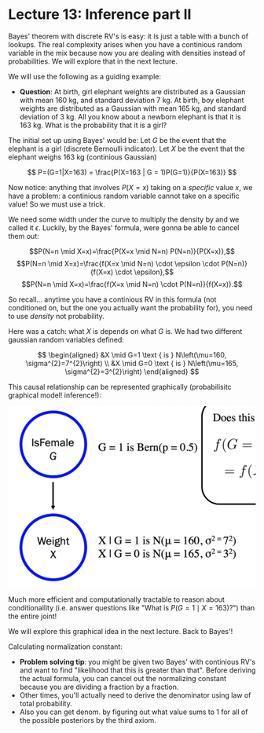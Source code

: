 # Lecture 13: Inference part II 

Bayes' theorem with discrete RV's is easy: it is just a table with a bunch of lookups. The real complexity arises when you have a continious random variable in the mix because now you are dealing with densities instead of probabilities. We will explore that in the next lecture. 


We will use the following as a guiding example: 


- **Question**: At birth, girl elephant weights are distributed as a Gaussian with mean $160 \mathrm{~kg}$, and standard deviation $7 \mathrm{~kg}$. At birth, boy elephant weights are distributed as a Gaussian with mean $165 \mathrm{~kg}$, and standard deviation of $3 \mathrm{~kg}$. All you know about a newborn elephant is that it is $163 \mathrm{~kg}$. What is the probability that it is a girl?

The initial set up using Bayes' would be: 
Let $G$ be the event that the elephant is a girl (discrete Bernoulli indicator). Let $X$ be the event that the elephant weighs $163$ kg (continious Gaussian)

$$
P=(G=1|X=163) = \frac{P(X=163 | G = 1)P(G=1)}{P(X=163)}
$$

Now notice: anything that involves $P(X=x)$ taking on a *specific* value $x$, we have a problem: a continious random variable cannot take on a specific value! So we must use a trick. 

We need some width under the curve to multiply the density by and we called it $\epsilon$. Luckily, by the Bayes' formula, were gonna be able to cancel them out: 

$$P(N=n \mid X=x)=\frac{P(X=x \mid N=n) P(N=n)}{P(X=x)},$$
$$P(N=n \mid X=x)=\frac{f(X=x \mid N=n) \cdot \epsilon \cdot P(N=n)}{f(X=x) \cdot \epsilon},$$
$$P(N=n \mid X=x)=\frac{f(X=x \mid N=n) \cdot P(N=n)}{f(X=x)}.$$ 

So recall... anytime you have a continious RV in this formula (not conditioned on, but the one you actually want the probability for), you need to use *density* not probability. 


Here was a catch: what $X$ is depends on what $G$ is. We had two different gaussian random variables defined: 

$$
\begin{aligned}
&X \mid G=1 \text { is } N\left(\mu=160, \sigma^{2}=7^{2}\right) \\
&X \mid G=0 \text { is } N\left(\mu=165, \sigma^{2}=3^{2}\right)
\end{aligned}
$$

This causal relationship can be represented graphically (probabilisitc graphical model! inference!): 

![|340](attachments/Pasted%20image%2020220316150907.png)



Much more efficient and computationally tractable to reason about conditionallity (i.e. answer questions like "What is $P(G=1 \mid X=163)$?") than the entire joint! 

We will explore this graphical idea in the next lecture. Back to Bayes'! 


Calculating normalization constant: 

- **Problem solving tip**: you might be given two Bayes' with continious RV's and want to find "likelihood that this is greater than that". Before deriving the actual formula, you can cancel out the normalizing constant because you are dividing a fraction by a fraction. 
- Other times, you'll actually need to derive the denominator using law of total probability. 
- Also you can get denom. by figuring out what value sums to 1 for all of the possible posteriors by the third axiom. 